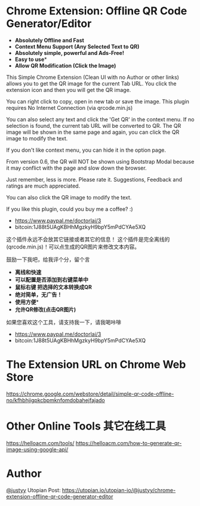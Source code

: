# Chrome Extension: Offline QR Code Generator/Editor
- **Absolutely Offline and Fast**
- **Context Menu Support (Any Selected Text to QR)**
- **Absolutely simple, powerful and Ads-Free!**
- **Easy to use***
- **Allow QR Modification (Click the Image)**

This Simple Chrome Extension (Clean UI with no Author or other links) allows you to get the QR image for the current Tab URL. You click the extension icon and then you will get the QR image. 

You can right click to copy, open in new tab or save the image. This plugin requires No Internet Connection (via qrcode.min.js)

You can also select any text and click the 'Get QR' in the context menu. If no selection is found, the current tab URL will be converted to QR. The QR image will be shown in the same page and again, you can click the QR image to modify the text.

If you don't like context menu, you can hide it in the option page.

From version 0.6, the QR will NOT be shown using Bootstrap Modal because it may conflict with the page and slow down the browser.

Just remember, less is more. Please rate it. Suggestions, Feedback and ratings are much appreciated. 

You can also click the QR image to modify the text.

If you like this plugin, could you buy me a coffee? :)
- https://www.paypal.me/doctorlai/3
- bitcoin:1J88t5UAgKBHhMgzkyH9bpY5mPdCYAe5XQ

这个插件永远不会放其它链接或者其它的信息！ 这个插件是完全离线的 (qrcode.min.js)！可以点生成的QR图片来修改文本内容。

鼓励一下我吧，给我评个分，留个言

- **离线和快速**
- **可以配置是否添加到右键菜单中**
- **鼠标右键 把选择的文本转换成QR**
- **绝对简单，无广告！**
- **使用方便***
- **允许QR修改(点击QR图片)**

如果您喜欢这个工具，请支持我一下，请我喝咔啡
- https://www.paypal.me/doctorlai/3
- bitcoin:1J88t5UAgKBHhMgzkyH9bpY5mPdCYAe5XQ	
  
# The Extension URL on Chrome Web Store 
https://chrome.google.com/webstore/detail/simple-qr-code-offline-no/kfhbhjigpkcbpmknfomdobahejfajado

# Other Online Tools 其它在线工具
https://helloacm.com/tools/
https://helloacm.com/how-to-generate-qr-image-using-google-api/

# Author
[@justyy](https://steemit.com/@justyy)
Utopian Post: https://utopian.io/utopian-io/@justyy/chrome-extension-offline-qr-code-generator-editor
